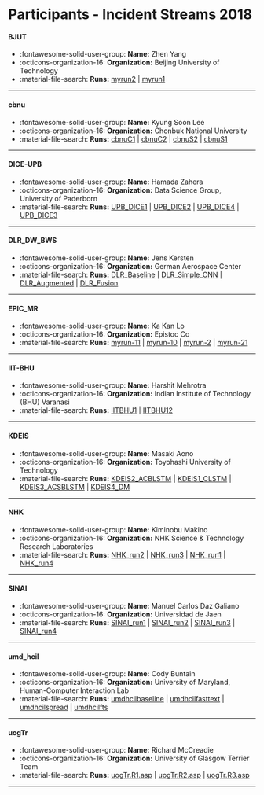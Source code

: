 # Participants - Incident Streams 2018 

#### BJUT
 - :fontawesome-solid-user-group: **Name:** Zhen Yang
 - :octicons-organization-16: **Organization:** Beijing University of Technology
 - :material-file-search: **Runs:** [myrun2](./runs.md#myrun2) | [myrun1](./runs.md#myrun1)

---
#### cbnu
 - :fontawesome-solid-user-group: **Name:** Kyung Soon Lee 
 - :octicons-organization-16: **Organization:** Chonbuk National University 
 - :material-file-search: **Runs:** [cbnuC1](./runs.md#cbnuc1) | [cbnuC2](./runs.md#cbnuc2) | [cbnuS2](./runs.md#cbnus2) | [cbnuS1](./runs.md#cbnus1)

---
#### DICE-UPB
 - :fontawesome-solid-user-group: **Name:** Hamada Zahera
 - :octicons-organization-16: **Organization:** Data Science Group, University of Paderborn
 - :material-file-search: **Runs:** [UPB_DICE1](./runs.md#upb_dice1) | [UPB_DICE2](./runs.md#upb_dice2) | [UPB_DICE4](./runs.md#upb_dice4) | [UPB_DICE3](./runs.md#upb_dice3)

---
#### DLR_DW_BWS
 - :fontawesome-solid-user-group: **Name:** Jens Kersten
 - :octicons-organization-16: **Organization:** German Aerospace Center
 - :material-file-search: **Runs:** [DLR_Baseline](./runs.md#dlr_baseline) | [DLR_Simple_CNN](./runs.md#dlr_simple_cnn) | [DLR_Augmented](./runs.md#dlr_augmented) | [DLR_Fusion](./runs.md#dlr_fusion)

---
#### EPIC_MR
 - :fontawesome-solid-user-group: **Name:** Ka Kan Lo
 - :octicons-organization-16: **Organization:** Epistoc Co
 - :material-file-search: **Runs:** [myrun-11](./runs.md#myrun-11) | [myrun-10](./runs.md#myrun-10) | [myrun-2](./runs.md#myrun-2) | [myrun-21](./runs.md#myrun-21)

---
#### IIT-BHU
 - :fontawesome-solid-user-group: **Name:** Harshit Mehrotra
 - :octicons-organization-16: **Organization:** Indian Institute of Technology (BHU) Varanasi
 - :material-file-search: **Runs:** [IITBHU1](./runs.md#iitbhu1) | [IITBHU12](./runs.md#iitbhu12)

---
#### KDEIS
 - :fontawesome-solid-user-group: **Name:** Masaki Aono
 - :octicons-organization-16: **Organization:** Toyohashi University of Technology
 - :material-file-search: **Runs:** [KDEIS2_ACBLSTM](./runs.md#kdeis2_acblstm) | [KDEIS1_CLSTM](./runs.md#kdeis1_clstm) | [KDEIS3_ACSBLSTM](./runs.md#kdeis3_acsblstm) | [KDEIS4_DM](./runs.md#kdeis4_dm)

---
#### NHK
 - :fontawesome-solid-user-group: **Name:** Kiminobu Makino
 - :octicons-organization-16: **Organization:** NHK Science & Technology Research Laboratories
 - :material-file-search: **Runs:** [NHK_run2](./runs.md#nhk_run2) | [NHK_run3](./runs.md#nhk_run3) | [NHK_run1](./runs.md#nhk_run1) | [NHK_run4](./runs.md#nhk_run4)

---
#### SINAI
 - :fontawesome-solid-user-group: **Name:** Manuel Carlos Daz Galiano
 - :octicons-organization-16: **Organization:** Universidad de Jaen
 - :material-file-search: **Runs:** [SINAI_run1](./runs.md#sinai_run1) | [SINAI_run2](./runs.md#sinai_run2) | [SINAI_run3](./runs.md#sinai_run3) | [SINAI_run4](./runs.md#sinai_run4)

---
#### umd_hcil
 - :fontawesome-solid-user-group: **Name:** Cody Buntain
 - :octicons-organization-16: **Organization:** University of Maryland, Human-Computer Interaction Lab
 - :material-file-search: **Runs:** [umdhcilbaseline](./runs.md#umdhcilbaseline) | [umdhcilfasttext](./runs.md#umdhcilfasttext) | [umdhcilspread](./runs.md#umdhcilspread) | [umdhcilfts](./runs.md#umdhcilfts)

---
#### uogTr
 - :fontawesome-solid-user-group: **Name:** Richard McCreadie
 - :octicons-organization-16: **Organization:** University of Glasgow Terrier Team
 - :material-file-search: **Runs:** [uogTr.R1.asp](./runs.md#uogtrr1asp) | [uogTr.R2.asp](./runs.md#uogtrr2asp) | [uogTr.R3.asp](./runs.md#uogtrr3asp)

---
